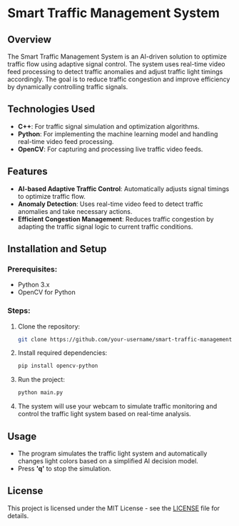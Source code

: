 
# Smart Traffic Management System

## Overview
The Smart Traffic Management System is an AI-driven solution to optimize traffic flow using adaptive signal control. The system uses real-time video feed processing to detect traffic anomalies and adjust traffic light timings accordingly. The goal is to reduce traffic congestion and improve efficiency by dynamically controlling traffic signals.

## Technologies Used
- **C++**: For traffic signal simulation and optimization algorithms.
- **Python**: For implementing the machine learning model and handling real-time video feed processing.
- **OpenCV**: For capturing and processing live traffic video feeds.

## Features
- **AI-based Adaptive Traffic Control**: Automatically adjusts signal timings to optimize traffic flow.
- **Anomaly Detection**: Uses real-time video feed to detect traffic anomalies and take necessary actions.
- **Efficient Congestion Management**: Reduces traffic congestion by adapting the traffic signal logic to current traffic conditions.

## Installation and Setup

### Prerequisites:
- Python 3.x
- OpenCV for Python

### Steps:
1. Clone the repository:
   ```bash
   git clone https://github.com/your-username/smart-traffic-management-system.git
   ```
2. Install required dependencies:
   ```bash
   pip install opencv-python
   ```
3. Run the project:
   ```bash
   python main.py
   ```

4. The system will use your webcam to simulate traffic monitoring and control the traffic light system based on real-time analysis.

## Usage
- The program simulates the traffic light system and automatically changes light colors based on a simplified AI decision model.
- Press **'q'** to stop the simulation.

## License
This project is licensed under the MIT License - see the [LICENSE](LICENSE) file for details.

